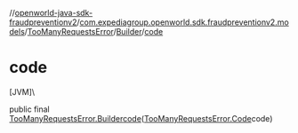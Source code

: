 //[openworld-java-sdk-fraudpreventionv2](../../../../index.md)/[com.expediagroup.openworld.sdk.fraudpreventionv2.models](../../index.md)/[TooManyRequestsError](../index.md)/[Builder](index.md)/[code](code.md)

# code

[JVM]\

public final [TooManyRequestsError.Builder](index.md)[code](code.md)([TooManyRequestsError.Code](../-code/index.md)code)
